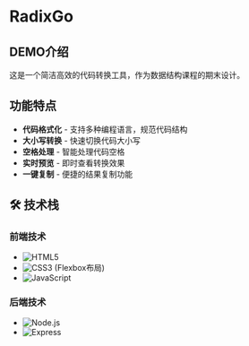# RadixGo
## DEMO介绍

这是一个简洁高效的代码转换工具，作为数据结构课程的期末设计。

## 功能特点

-  **代码格式化** - 支持多种编程语言，规范代码结构
-  **大小写转换** - 快速切换代码大小写
-  **空格处理** - 智能处理代码空格
-  **实时预览** - 即时查看转换效果
-  **一键复制** - 便捷的结果复制功能

## 🛠️ 技术栈

### 前端技术
- ![HTML5](https://img.shields.io/badge/-HTML5-E34F26?style=flat-square&logo=html5&logoColor=white)
- ![CSS3](https://img.shields.io/badge/-CSS3-1572B6?style=flat-square&logo=css3) (Flexbox布局)
- ![JavaScript](https://img.shields.io/badge/-JavaScript-F7DF1E?style=flat-square&logo=javascript&logoColor=black)

### 后端技术
- ![Node.js](https://img.shields.io/badge/-Node.js-339933?style=flat-square&logo=node.js&logoColor=white)
- ![Express](https://img.shields.io/badge/-Express-000000?style=flat-square&logo=express)
